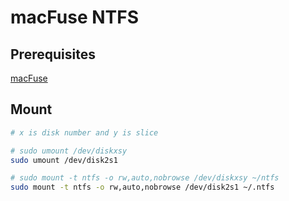 # macFuse NTFS

## Prerequisites

[macFuse](https://osxfuse.github.io/)

## Mount

```sh
# x is disk number and y is slice

# sudo umount /dev/diskxsy
sudo umount /dev/disk2s1

# sudo mount -t ntfs -o rw,auto,nobrowse /dev/diskxsy ~/ntfs
sudo mount -t ntfs -o rw,auto,nobrowse /dev/disk2s1 ~/.ntfs
```

